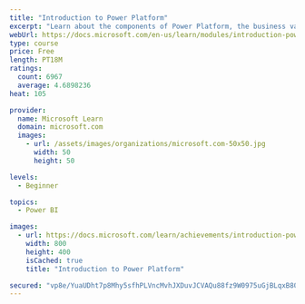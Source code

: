 ```yaml
---
title: "Introduction to Power Platform"
excerpt: "Learn about the components of Power Platform, the business value for customers, and security of the technology."
webUrl: https://docs.microsoft.com/en-us/learn/modules/introduction-power-platform/
type: course
price: Free
length: PT18M
ratings:
  count: 6967
  average: 4.6898236
heat: 105

provider:
  name: Microsoft Learn
  domain: microsoft.com
  images:
    - url: /assets/images/organizations/microsoft.com-50x50.jpg
      width: 50
      height: 50

levels:
  - Beginner

topics:
  - Power BI

images:
  - url: https://docs.microsoft.com/learn/achievements/introduction-power-platform-social.png
    width: 800
    height: 400
    isCached: true
    title: "Introduction to Power Platform"

secured: "vp8e/YuaUDht7p8Mhy5sfhPLVncMvhJXDuvJCVAQu88fz9W0975uGjBLqxB80/6fnDDRyyjFKfYwV8472/IyLt7+ps4pXhI6z3MIDMIhhaB8lzbj7A+ackl6apMepvfpmgZcj8X5bJCpfOQzBnkiB/68VkebTYE0EBuJz4k7NZ1Rgi0xV0sqIyKzS4yDiv7c+CE64mHf4F3UYDLOifyBuYyPdWVd+pDPnMzjtAJfxNFM6RcY7fG7IInQid7oRzXNQa8myHDO8hO8wNjSDglc5wedvhIMcFybSxNHBqAxDTDEAfP0nCG3CAr5bJlDZV686YE2eEW9y2sbaYVcTsL+cphfzl9dukaJWi4KLxiYV4Nh0/aNLdnVUm4bjihPK760KVVRBr8Khe+ZZq6a/WEgog==;bmN1Lc3bVAu9RRr+GwBIVA=="
---
```


